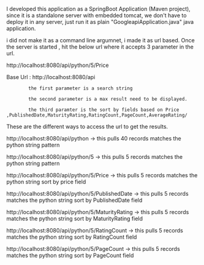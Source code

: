 I developed this application as a SpringBoot Application (Maven project), since it is a standalone server with embedded tomcat,
we don't have to deploy it in any server, just run it as plain "GoogleapiApplication.java" java application.

i did not make it as a command line argumnet, i made it as url based.
Once the server is started , hit the below url where it accepts 3 parameter in the url.

http://localhost:8080/api/python/5/Price

Base Url : http://localhost:8080/api

            the first parameter is a search string

            the second parameter is a max result need to be displayed.

            the third paramter is the sort by fields based on Price ,PublishedDate,MaturityRating,RatingCount,PageCount,AverageRating/


These are the different ways to access the url to get the results.

http://localhost:8080/api/python    -> this pulls 40 records matches the python string pattern

http://localhost:8080/api/python/5  -> this pulls 5 records matches the python string pattern

http://localhost:8080/api/python/5/Price    -> this pulls 5 records matches the python string sort by price field

http://localhost:8080/api/python/5/PublishedDate   -> this pulls 5 records matches the python string sort by PublishedDate field

http://localhost:8080/api/python/5/MaturityRating   -> this pulls 5 records matches the python string sort by MaturityRating field

http://localhost:8080/api/python/5/RatingCount   -> this pulls 5 records matches the python string sort by RatingCount field

http://localhost:8080/api/python/5/PageCount   -> this pulls 5 records matches the python string sort by PageCount field



